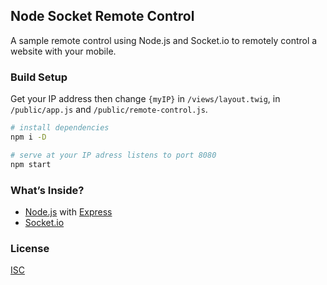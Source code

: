 ## Node Socket Remote Control
A sample remote control using Node.js and Socket.io to remotely control a website with your mobile.

### Build Setup
Get your IP address then change `{myIP}` in `/views/layout.twig`, in `/public/app.js` and `/public/remote-control.js`.

```bash
# install dependencies
npm i -D

# serve at your IP adress listens to port 8080
npm start
```

### What’s Inside?
* [Node.js](https://nodejs.org/en/) with [Express](https://expressjs.com/fr/)
* [Socket.io](https://socket.io/docs/client-api/)

### License
[ISC](https://github.com/adrienloup/node-socket-remote-control/blob/master/LICENSE.md)
